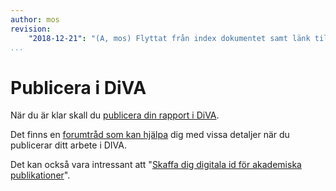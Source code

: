 ```yaml
---
author: mos
revision:
    "2018-12-21": "(A, mos) Flyttat från index dokumentet samt länk till forumet."
...
```

Publicera i DiVA
=======================

När du är klar skall du [publicera din rapport i DiVA](https://www.bth.se/bibliotek/forskning/publicera-i-diva/).

Det finns en [forumtråd som kan hjälpa](t/7171) dig med vissa detaljer när du publicerar ditt arbete i DIVA.

Det kan också vara intressant att "[Skaffa dig digitala id för akademiska publikationer](t/7471)".
